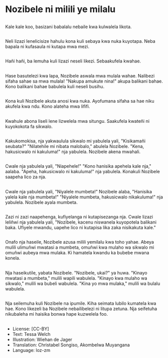 # Nozibele ni milili ye milalu

##
Kale kale koo, basizani babalalu nebaile kwa kulwalela likota.

##
Neli lizazi lenelicisize hahulu kona kuli sebaya kwa nuka kuyotapa. Neba bapala ni kufasaula ni kutapa mwa mezi.

##
Hañi hañi, ba lemuha kuli lizazi neseli likezi. Sebaakufela kwahae.

##
Hase basutelezi kwa lapa, Nozibele aswala mwa mulala wahae. Nalibezi sifaha sahae sa mwa mulala! "Nakupa amukute nina!" akupa balikani bahae. Kono balikani bahae babulela kuli neseli busihu.

##
Kona kuli Nozibele akuta anosi kwa nuka. Ayofumana sifaha sa hae niku akufela kwa ndu. Kono alateha mwa lififi.

##
Kwahule abona liseli lene lizwelela mwa situngu. Saakufela kwateñi ni kuyokokota fa sikwalo.

##
Kakukomokisa, nja yakwaulula sikwalo mi yabulela yali, "Kisikamañi seubata?" "Nilatehile mi nibata malobalo," abulela Nozibele. "Kena, hakusicwalo ni kakuluma!" nja yabulela. Nozibele akena mwahali.

##
Cwale nja yabulela yali, "Niapehele!" "Kono hanisika apehela kale nja," aalaba. "Apeha, hakusicwalo ni kakuluma!" nja yabulela. Konakuli Nozibele saapeha lico za nja.

##
Cwale nja yabulela yali, "Niyalele mumbeta!" Nozibele alaba, "Hanisika yalela kale nja mumbeta!" "Niyalele mumbeta, hakusicwalo nikakuluma!" nja yabulela. Nozibele ayala mumbeta.

##
Zazi ni zazi naapehenga, kufiyelanga ni kutapisezanga nja. Cwale lizazi leliñwi nja yabulela yali, "Nozibele, kacenu niswanela kuyopotela balikani baka. Ufiyele mwandu, uapehe lico ni kutapisa lika zaka nisikakuta kale."

##
Onafo nja haseile, Nozibele azusa milili yemilalu kwa toho yahae. Abeya mulili ulimuñwi mwatasi a mumbeta, omuñwi kwa mulaho wa sikwalo mi omuñwi aubeya mwa mulaka. Ki hamatela kwandu ka bubebe mwana konela.

##
Nja haseikutile, yabata Nozibele. "Nozibele, ukai?" ya huwa. "Kinayo mwatasi a mumbeta," mulili wapili wabulela. "Kinayo kwa mulaho wa sikwalo," mulili wa bubeli wabulela. "Kina yo mwa mulaka," mulili wa bulalu wabulela.

##
Nja seilemuha kuli Nozibele na ipumile. Kiha seimata lubilo kumatela kwa hae. Kono likezeli ba Nozibele nebailibelezi ni litupa zetuna. Nja seifetuha nikubaleha mi haisika bonwa hape kuzwelela foo.

##
* License: [CC-BY]
* Text: Tessa Welch
* Illustration: Wiehan de Jager
* Translation: Christabel Songiso, Akombelwa Muyangana
* Language: loz-zm
